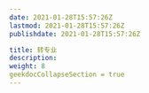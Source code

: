 ```yaml
---
date: 2021-01-28T15:57:26Z
lastmod: 2021-01-28T15:57:26Z
publishdate: 2021-01-28T15:57:26Z

title: 转专业
description: 
weight: 8
geekdocCollapseSection = true
---
```

